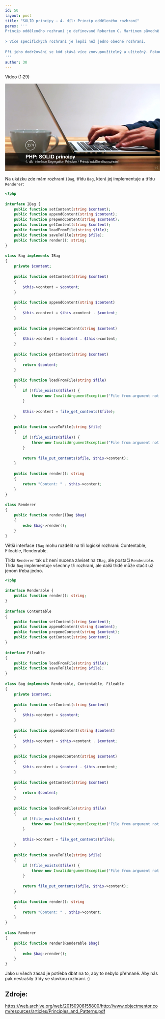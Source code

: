 ```yaml
---
id: 50
layout: post
title: "SOLID principy – 4. díl: Princip odděleného rozhraní"
perex: '''
Princip odděleného rozhraní je definované Robertem C. Martinem původně pro Xerox a říká:

> Více specifických rozhraní je lepší než jedno obecné rozhraní.

Při jeho dodržování se kód stává více znovupoužitelný a užitečný. Pokud je více tříd nuceno implementovat rozhraní s metodami, které nepotřebují, je vhodné najít logický průnik (v čem se shodují) a rozhraní oddělit.
'''
author: 30
---
```


Video (1:29)

[![Video na Youtube](/assets/images/posts/2017/solid-4/solid-youtube.jpg)](http://www.youtube.com/watch?v=RkTMid_ccDo)

Na ukázku zde mám rozhraní ```IBag```, třídu ```Bag```, která jej implementuje a třídu ```Renderer```:

```php
<?php

interface IBag {
    public function setContent(string $content);
    public function appendContent(string $content);
    public function prependContent(string $content);
    public function getContent(string $content);
    public function loadFromFile(string $file);
    public function saveToFile(string $file);
    public function render(): string;
}

class Bag implements IBag
{
    private $content;

    public function setContent(string $content)
    {
        $this->content = $content;
    }

    public function appendContent(string $content)
    {
        $this->content = $this->content . $content;
    }

    public function prependContent(string $content)
    {
        $this->content = $content . $this->content;
    }

    public function getContent(string $content)
    {
        return $content;
    }

    public function loadFromFile(string $file)
    {
        if (!file_exists($file)) {
            throw new InvalidArgumentException("File from argument not exists.");
        }

        $this->content = file_get_contents($file);
    }

    public function saveToFile(string $file)
    {
        if (!file_exists($file)) {
            throw new InvalidArgumentException("File from argument not exists.");
        }

        return file_put_contents($file, $this->content);
    }

    public function render(): string
    {
        return "Content: " . $this->content;
    }
}

class Renderer
{
    public function render(IBag $bag)
    {
        echo $bag->render();
    }
}
```

Větší interface ```IBag``` mohu rozdělit na tři logické rozhraní: Contentable, Fileable, Renderable. 

Třída ```Renderer``` tak už není nucena záviset na ```IBag```, ale postačí ```Renderable```. Třída ```Bag``` implementuje všechny tři rozhraní, ale další třídě může stačit už jenom třeba jedno.

```php
<?php

interface Renderable {
    public function render(): string;
}

interface Contentable
{
    public function setContent(string $content);
    public function appendContent(string $content);
    public function prependContent(string $content);
    public function getContent(string $content);
}

interface Fileable
{
    public function loadFromFile(string $file);
    public function saveToFile(string $file);
}

class Bag implements Renderable, Contentable, Fileable
{
    private $content;

    public function setContent(string $content)
    {
        $this->content = $content;
    }

    public function appendContent(string $content)
    {
        $this->content = $this->content . $content;
    }

    public function prependContent(string $content)
    {
        $this->content = $content . $this->content;
    }

    public function getContent(string $content)
    {
        return $content;
    }

    public function loadFromFile(string $file)
    {
        if (!file_exists($file)) {
            throw new InvalidArgumentException("File from argument not exists.");
        }

        $this->content = file_get_contents($file);
    }

    public function saveToFile(string $file)
    {
        if (!file_exists($file)) {
            throw new InvalidArgumentException("File from argument not exists.");
        }

        return file_put_contents($file, $this->content);
    }

    public function render(): string
    {
        return "Content: " . $this->content;
    }
}

class Renderer
{
    public function render(Renderable $bag)
    {
        echo $bag->render();
    }
}
```

Jako u všech zásad je potřeba dbát na to, aby to nebylo přehnané. Aby nás pak nestrašily třídy se stovkou rozhraní. :)

## Zdroje:
https://web.archive.org/web/20150906155800/http://www.objectmentor.com/resources/articles/Principles_and_Patterns.pdf
